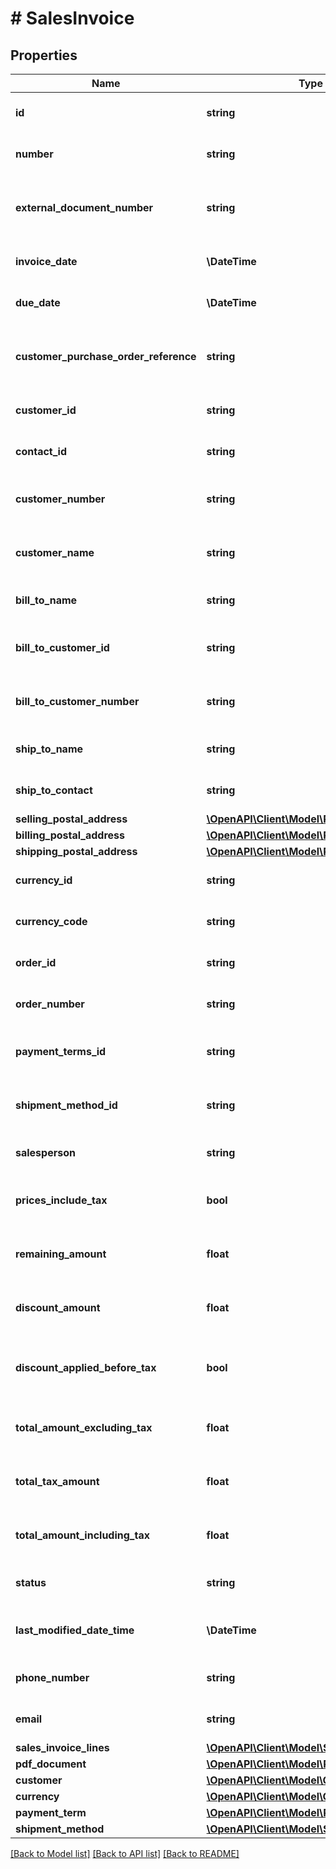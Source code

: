 # # SalesInvoice

## Properties

Name | Type | Description | Notes
------------ | ------------- | ------------- | -------------
**id** | **string** | (v1.0) The id property for the Dynamics 365 Business Central salesInvoice entity | [optional]
**number** | **string** | (v1.0) The number property for the Dynamics 365 Business Central salesInvoice entity | [optional]
**external_document_number** | **string** | (v1.0) The externalDocumentNumber property for the Dynamics 365 Business Central salesInvoice entity | [optional]
**invoice_date** | **\DateTime** | (v1.0) The invoiceDate property for the Dynamics 365 Business Central salesInvoice entity | [optional]
**due_date** | **\DateTime** | (v1.0) The dueDate property for the Dynamics 365 Business Central salesInvoice entity | [optional]
**customer_purchase_order_reference** | **string** | (v1.0) The customerPurchaseOrderReference property for the Dynamics 365 Business Central salesInvoice entity | [optional]
**customer_id** | **string** | (v1.0) The customerId property for the Dynamics 365 Business Central salesInvoice entity | [optional]
**contact_id** | **string** | (v1.0) The contactId property for the Dynamics 365 Business Central salesInvoice entity | [optional]
**customer_number** | **string** | (v1.0) The customerNumber property for the Dynamics 365 Business Central salesInvoice entity | [optional]
**customer_name** | **string** | (v1.0) The customerName property for the Dynamics 365 Business Central salesInvoice entity | [optional]
**bill_to_name** | **string** | (v1.0) The billToName property for the Dynamics 365 Business Central salesInvoice entity | [optional]
**bill_to_customer_id** | **string** | (v1.0) The billToCustomerId property for the Dynamics 365 Business Central salesInvoice entity | [optional]
**bill_to_customer_number** | **string** | (v1.0) The billToCustomerNumber property for the Dynamics 365 Business Central salesInvoice entity | [optional]
**ship_to_name** | **string** | (v1.0) The shipToName property for the Dynamics 365 Business Central salesInvoice entity | [optional]
**ship_to_contact** | **string** | (v1.0) The shipToContact property for the Dynamics 365 Business Central salesInvoice entity | [optional]
**selling_postal_address** | [**\OpenAPI\Client\Model\Postaladdresstype**](Postaladdresstype.md) |  | [optional]
**billing_postal_address** | [**\OpenAPI\Client\Model\Postaladdresstype**](Postaladdresstype.md) |  | [optional]
**shipping_postal_address** | [**\OpenAPI\Client\Model\Postaladdresstype**](Postaladdresstype.md) |  | [optional]
**currency_id** | **string** | (v1.0) The currencyId property for the Dynamics 365 Business Central salesInvoice entity | [optional]
**currency_code** | **string** | (v1.0) The currencyCode property for the Dynamics 365 Business Central salesInvoice entity | [optional]
**order_id** | **string** | (v1.0) The orderId property for the Dynamics 365 Business Central salesInvoice entity | [optional]
**order_number** | **string** | (v1.0) The orderNumber property for the Dynamics 365 Business Central salesInvoice entity | [optional]
**payment_terms_id** | **string** | (v1.0) The paymentTermsId property for the Dynamics 365 Business Central salesInvoice entity | [optional]
**shipment_method_id** | **string** | (v1.0) The shipmentMethodId property for the Dynamics 365 Business Central salesInvoice entity | [optional]
**salesperson** | **string** | (v1.0) The salesperson property for the Dynamics 365 Business Central salesInvoice entity | [optional]
**prices_include_tax** | **bool** | (v1.0) The pricesIncludeTax property for the Dynamics 365 Business Central salesInvoice entity | [optional]
**remaining_amount** | **float** | (v1.0) The remainingAmount property for the Dynamics 365 Business Central salesInvoice entity | [optional]
**discount_amount** | **float** | (v1.0) The discountAmount property for the Dynamics 365 Business Central salesInvoice entity | [optional]
**discount_applied_before_tax** | **bool** | (v1.0) The discountAppliedBeforeTax property for the Dynamics 365 Business Central salesInvoice entity | [optional]
**total_amount_excluding_tax** | **float** | (v1.0) The totalAmountExcludingTax property for the Dynamics 365 Business Central salesInvoice entity | [optional]
**total_tax_amount** | **float** | (v1.0) The totalTaxAmount property for the Dynamics 365 Business Central salesInvoice entity | [optional]
**total_amount_including_tax** | **float** | (v1.0) The totalAmountIncludingTax property for the Dynamics 365 Business Central salesInvoice entity | [optional]
**status** | **string** | (v1.0) The status property for the Dynamics 365 Business Central salesInvoice entity | [optional]
**last_modified_date_time** | **\DateTime** | (v1.0) The lastModifiedDateTime property for the Dynamics 365 Business Central salesInvoice entity | [optional]
**phone_number** | **string** | (v1.0) The phoneNumber property for the Dynamics 365 Business Central salesInvoice entity | [optional]
**email** | **string** | (v1.0) The email property for the Dynamics 365 Business Central salesInvoice entity | [optional]
**sales_invoice_lines** | [**\OpenAPI\Client\Model\SalesInvoiceLine[]**](SalesInvoiceLine.md) |  | [optional]
**pdf_document** | [**\OpenAPI\Client\Model\PdfDocument[]**](PdfDocument.md) |  | [optional]
**customer** | [**\OpenAPI\Client\Model\Customer**](Customer.md) |  | [optional]
**currency** | [**\OpenAPI\Client\Model\Currency**](Currency.md) |  | [optional]
**payment_term** | [**\OpenAPI\Client\Model\PaymentTerm**](PaymentTerm.md) |  | [optional]
**shipment_method** | [**\OpenAPI\Client\Model\ShipmentMethod**](ShipmentMethod.md) |  | [optional]

[[Back to Model list]](../../README.md#models) [[Back to API list]](../../README.md#endpoints) [[Back to README]](../../README.md)
